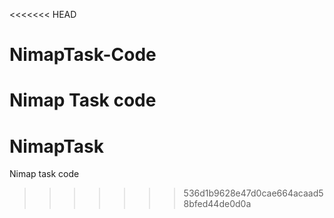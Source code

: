 <<<<<<< HEAD
# NimapTask-Code
Nimap Task code
=======
# NimapTask
Nimap task code 
>>>>>>> 536d1b9628e47d0cae664acaad58bfed44de0d0a

